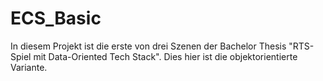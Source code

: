 # ECS_Basic
In diesem Projekt ist die erste von drei Szenen der Bachelor Thesis "RTS-Spiel mit Data-Oriented Tech Stack".
Dies hier ist die objektorientierte Variante.
